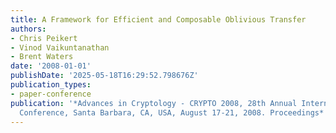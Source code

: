 ```yaml
---
title: A Framework for Efficient and Composable Oblivious Transfer
authors:
- Chris Peikert
- Vinod Vaikuntanathan
- Brent Waters
date: '2008-01-01'
publishDate: '2025-05-18T16:29:52.798676Z'
publication_types:
- paper-conference
publication: '*Advances in Cryptology - CRYPTO 2008, 28th Annual International Cryptology
  Conference, Santa Barbara, CA, USA, August 17-21, 2008. Proceedings*'
---
```

